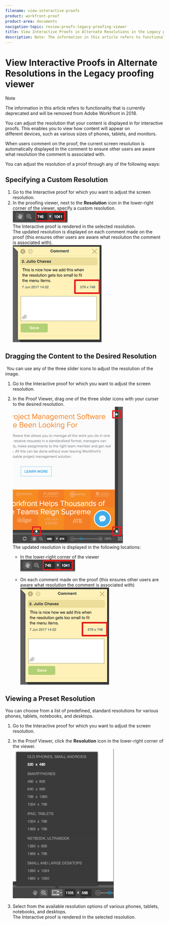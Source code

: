 ```yaml
---
filename: view-interactive-proofs
product: workfront-proof
product-area: documents
navigation-topic: review-proofs-legacy-proofing-viewer
title: View Interactive Proofs in Alternate Resolutions in the Legacy proofing viewer
description: Note: The information in this article refers to functionality that is currently deprecated and will be removed from Adobe Workfront in 2018.
---
```


# View Interactive Proofs in Alternate Resolutions in the Legacy proofing viewer

>[!NOTE]
>
>The information in this article refers to functionality that is currently deprecated and will be removed from Adobe Workfront in 2018.

You can adjust the resolution that your content is displayed in for interactive proofs. This enables you to&nbsp;view how content will appear on different&nbsp;devices, such as various sizes of phones, tablets, and monitors.

When users comment on the proof, the current screen resolution is automatically displayed in&nbsp;the comment to ensure other users are aware what resolution the comment is associated with.

You can adjust the resolution of a proof through any of the following ways:

## Specifying&nbsp;a Custom Resolution

1. Go to the Interactive proof for which you want to adjust the screen resolution.
1. In the proofing viewer, next to&nbsp;the **Resolution** icon in the lower-right corner of the viewer, specify a custom resolution.  
   ![phq_resolution_custom.png](assets/phq-resolution-custom.png)  
   The Interactive proof is rendered in the selected resolution.  
   The updated resolution is displayed on each comment made on the proof&nbsp;(this ensures other users are aware what resolution the comment is associated with).  
   ![phq_resolution_comment.png](assets/phq-resolution-comment.png)

## Dragging the Content&nbsp;to the Desired Resolution

&nbsp;You can use any of the three slider icons to adjust the resolution of the image.

1. Go to the Interactive proof for which you want to adjust the screen resolution.
1. In the Proof Viewer, drag one of the three slider icons with your curser to the desired resolution.  
   ![phq_resolution_drag.png](assets/phq-resolution-drag-350x434.png)  
   The updated resolution is displayed in the following locations:

   * In the lower-right corner of the viewer  
     ![phq_resolution_custom.png](assets/phq-resolution-custom.png)

   * On each comment made on the proof&nbsp;(this ensures other users are aware what resolution the comment is associated with)  
     ![phq_resolution_comment.png](assets/phq-resolution-comment.png)

## Viewing a Preset Resolution

You can choose from a list of predefined, standard resolutions for various phones, tablets, notebooks, and desktops.

1. Go to the Interactive proof for which you want to adjust the screen resolution.
1. In the Proof Viewer, click the **Resolution** icon in the lower-right corner of the viewer.  
   ![phq_viewer_resolution_icon.png](assets/phq-viewer-resolution-icon-321x474.png)

1. Select from the available resolution options of various phones, tablets, notebooks, and desktops.  
   The Interactive proof is rendered in the selected resolution.

